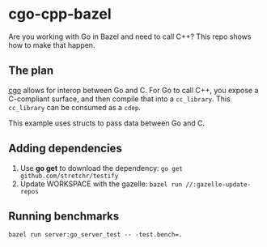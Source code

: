 # cgo-cpp-bazel

Are you working with Go in Bazel and need to call C++? This
repo shows how to make that happen.

## The plan

[cgo](https://pkg.go.dev/cmd/cgo) allows for interop between Go and C.
For Go to call C++, you expose a C-compliant surface, and then compile
that into a `cc_library`. This `cc_library` can be consumed as a `cdep`.

This example uses structs to pass data between Go and C.

## Adding dependencies

1. Use **go get** to download the dependency: `go get github.com/stretchr/testify`
2. Update WORKSPACE with the gazelle: `bazel run //:gazelle-update-repos`

## Running benchmarks

`bazel run server:go_server_test -- -test.bench=.`